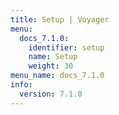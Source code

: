 ```yaml
---
title: Setup | Voyager
menu:
  docs_7.1.0:
    identifier: setup
    name: Setup
    weight: 30
menu_name: docs_7.1.0
info:
  version: 7.1.0
---
```


